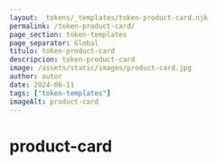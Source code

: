 ```yaml
---
layout: _tokens/_templates/token-product-card.njk
permalink: /token-product-card/
page_section: token-templates
page_separator: Global
titulo: token-product-card
descripcion: token-product-card
image: /assets/static/images/product-card.jpg
author: autor
date: 2024-06-11
tags: ["token-templates"]
imageAlt: product-card
---
```


# product-card
